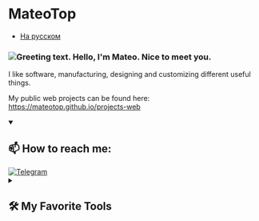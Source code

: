 <h1>MateoTop </h1>

- [На русском](Russian-README.md)

<h3>
  <img 
       src="https://readme-typing-svg.herokuapp.com/?weight=900&size=30&duration=2000&pause=1000&color=36BCF7FF&center=false&width=435&lines=Hello%2C+There!+👋;This+is+Mateo+Top;Nice+to+meet+you" 
       alt="Greeting text. Hello, I'm Mateo. Nice to meet you.">
</h3>

<p> I like software, manufacturing, designing and customizing different useful things. 

My public web projects can be found here: https://mateotop.github.io/projects-web

<details open>
    <summary><h2>📫 How to reach me:</h2></summary>
    <a href="https://t.me/mateotop">
        <img alt="Telegram" src="https://img.shields.io/badge/My%20Telegram-26A5E4.svg?logo=Telegram&logoColor=white">
    </a>
</details>

<!-- <details open> -->
<details closed> 
  <summary><h2>🛠️ My Favorite Tools</h2></summary>

  <h3>👨‍💻 Programming and Markup Languages</h3>

  <p>
      <a href="#"><img alt="Bash" src="https://img.shields.io/badge/Bash-121011.svg?logo=gnu-bash&logoColor=white"></a>
      <a href="#"><img alt="PowerShell" src="https://img.shields.io/badge/PowerShell-121011.svg?logo=PowerShell&logoColor=white"></a>
      <a href="#"><img alt="Markdown" src="https://img.shields.io/badge/Markdown-000000.svg?logo=markdown&logoColor=white"></a>
      <br>
      <a href="#"><img alt="HTML" src="https://img.shields.io/badge/HTML-E34F26.svg?logo=html5&logoColor=white"></a>
      <a href="#"><img alt="CSS" src="https://img.shields.io/badge/CSS-1572B6.svg?logo=css3&logoColor=white"></a>
      <a href="#"><img alt="JavaScript" src="https://img.shields.io/badge/JavaScript-F7DF1E.svg?logo=javascript&logoColor=black"></a>
      <br>
      <a href="#"><img alt="Python" src="https://img.shields.io/badge/Python-14354C.svg?logo=python&logoColor=white"></a>
      <a href="#"><img alt="Django" src="https://img.shields.io/badge/Django-092E20?logo=Django&logoColor=white"></a>
      <a href="#"><img alt="PostgreSQL" src ="https://img.shields.io/badge/PostgreSQL-316192.svg?logo=postgresql&logoColor=white"></a>
      <br>
      <a href="#"><img alt="Hugo" src="https://img.shields.io/badge/Playing%20with%20HUGO-FF4088?logo=HUGO&logoColor=white"></a>
<details closed>
  <summary><h3>💻 My favorite software:</h3></summary>

  <p>
      <a href="#"><img alt="Windows" src="https://img.shields.io/badge/Windows-0078D4?logo=Windows&logoColor=white"></a>
      <a href="#"><img alt="Ubuntu Server" src="https://img.shields.io/badge/Ubuntu Server-E95420?logo=Ubuntu&logoColor=white"></a>
      <a href="#"><img alt="Arduino" src="https://img.shields.io/badge/Arduino-00979D?logo=Arduino&logoColor=white"></a>
      <a href="#"><img alt="IOS" src="https://img.shields.io/badge/IOS-000000?logo=Apple&logoColor=white"></a>
      <br>
      <a href="#"><img alt="Visual Studio Code" src="https://img.shields.io/badge/Visual%20Studio%20Code-0078d7.svg?logo=visual-studio-code&logoColor=white"></a>
      <a href="#"><img alt="Vim" src="https://img.shields.io/badge/Vim-019733.svg?logo=Vim&logoColor=white"></a>
      <br>
      <a href="#"><img alt="Google Sheets" src="https://img.shields.io/badge/Sheets-34A853.svg?logo=google%20sheets&logoColor=white"></a>
      <a href="#"><img alt="Notion" src="https://img.shields.io/badge/Notion-010101.svg?logo=notion&logoColor=white"></a>
      <a href="#"><img alt="Obsidian" src="https://img.shields.io/badge/Obsidian-483699.svg?logo=obsidian&logoColor=white"></a>
      <br>
      <a href="https://t.me/matveyi01"><img alt="Telegram" src="https://img.shields.io/badge/Telegram-26A5E4.svg?logo=Telegram&logoColor=white"></a>
      <a href="#"><img alt="OBS Studio" src="https://img.shields.io/badge/OBS-302E31?logo=obs-studio&logoColor=white"></a>
      <a href="#"><img alt="DaVinci" src="https://img.shields.io/badge/DaVinci-302E31?logo=&logoColor=white"></a>
  </p>
</details>
</details>

  




<!-- 
Links that I used to build this text. 

Animated Title: 
https://readme-typing-svg.herokuapp.com 
This is a web app, made by DenverCoder1
    

Badges&Images:
Site with free nice svg icons: https://simpleicons.org/ 
Badges Generator: https://img.shields.io
Look for nice tutorial how they work together: https://youtu.be/qw3nRdcpZHw

Stats generators: 
https://github.com/anuraghazra/github-readme-stats
https://github.com/denvercoder1/github-readme-streak-stats
https://github.com/Ashutosh00710/github-readme-activity-graph

And also useful resources:
https://rahuldkjain.github.io/gh-profile-readme-generator/


Inspired by:
1. https://github.com/zumrudu-anka/zumrudu-anka/blob/master/README.md
2. https://github.com/DenverCoder1/DenverCoder1/blob/main/README.md

 -->






<!-- This auto-generated template inspires me, that's why it's here and not deleted.
# Hi 👋, I'm mateotop
**mateotop/mateotop** is a ✨ _special_ ✨ repository because its `README.md` (this file) appears on your GitHub profile.

Here are some ideas to get you started:

- 🔭 I’m currently working on ...
- 🌱 I’m currently learning ...
- 👯 I’m looking to collaborate on ...
- 🤔 I’m looking for help with ...
- 💬 Ask me about ...
- 📫 How to reach me: ...
- 😄 Pronouns: ...
- ⚡ Fun fact: ...
-->

